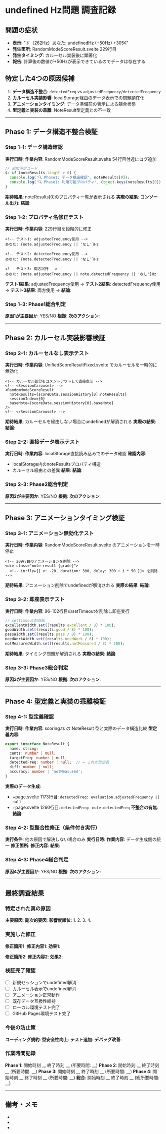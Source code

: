 # undefined Hz問題 調査記録

## 問題の症状
- **表示**: "ド（262Hz）あなた: undefinedHz (+50Hz) +305¢"
- **発生箇所**: RandomModeScoreResult.svelte 229行目
- **発生タイミング**: カルーセル実装後に顕著化
- **報告**: 計算後の数値が+50Hzが表示できているのでデータは存在する

## 特定した4つの原因候補
1. **データ構造不整合**: `detectedFreq` vs `adjustedFrequency/detectedFrequency`
2. **カルーセル実装影響**: localStorage経由のデータ表示での問題顕在化  
3. **アニメーションタイミング**: データ準備前の表示による競合状態
4. **型定義と実装の乖離**: NoteResult型定義との不一致

---

## Phase 1: データ構造不整合検証

### Step 1-1: データ構造確認
**実行日時**: 
**作業内容**: RandomModeScoreResult.svelte 54行目付近にログ追加
```javascript
// 追加予定コード
$: if (noteResults.length > 0) {
  console.log('🔍 Phase1: データ構造確認', noteResults[0]);
  console.log('🔍 Phase1: 利用可能プロパティ', Object.keys(noteResults[0]));
}
```
**期待結果**: noteResults[0]のプロパティ一覧が表示される
**実際の結果**: 
**コンソール出力**: 
**結論**: 

### Step 1-2: プロパティ名修正テスト  
**実行日時**: 
**作業内容**: 229行目を段階的に修正
```svelte
<!-- テスト1: adjustedFrequency使用 -->
あなた: {note.adjustedFrequency || 'なし'}Hz

<!-- テスト2: detectedFrequency使用 -->  
あなた: {note.detectedFrequency || 'なし'}Hz

<!-- テスト3: 両方試行 -->
あなた: {note.adjustedFrequency || note.detectedFrequency || 'なし'}Hz
```
**テスト1結果**: adjustedFrequency使用 → 
**テスト2結果**: detectedFrequency使用 → 
**テスト3結果**: 両方使用 → 
**結論**: 

### Step 1-3: Phase1総合判定
**原因1が主要因か**: YES/NO
**根拠**: 
**次のアクション**: 

---

## Phase 2: カルーセル実装影響検証

### Step 2-1: カルーセルなし表示テスト
**実行日時**: 
**作業内容**: UnifiedScoreResultFixed.svelte でカルーセルを一時的に無効化
```svelte
<!-- カルーセル部分をコメントアウトして直接表示 -->
<!-- <SessionCarousel> -->
<RandomModeScoreResult 
  noteResults={scoreData.sessionHistory[0].noteResults}
  sessionIndex={0}
  baseNote={scoreData.sessionHistory[0].baseNote}
/>
<!-- </SessionCarousel> -->
```
**期待結果**: カルーセルを経由しない場合にundefinedが解消される
**実際の結果**: 
**結論**: 

### Step 2-2: 直接データ表示テスト
**実行日時**: 
**作業内容**: localStorage直接読み込みでのデータ確認
**確認内容**: 
- localStorage内のnoteResultsプロパティ構造
- カルーセル経由との差異
**結果**: 
**結論**: 

### Step 2-3: Phase2総合判定
**原因2が主要因か**: YES/NO
**根拠**: 
**次のアクション**: 

---

## Phase 3: アニメーションタイミング検証

### Step 3-1: アニメーション無効化テスト
**実行日時**: 
**作業内容**: RandomModeScoreResult.svelte のアニメーションを一時停止
```svelte
<!-- 209行目のアニメーションを削除 -->
<div class="note-result {grade}">
  <!-- in:fly={{ x: -20, duration: 300, delay: 300 + i * 50 }}> を削除 -->
```
**期待結果**: アニメーション削除でundefinedが解消される
**実際の結果**: 
**結論**: 

### Step 3-2: 即座表示テスト
**実行日時**: 
**作業内容**: 96-102行目のsetTimeoutを削除し即座実行
```javascript
// setTimeout削除版
excellentWidth.set((results.excellent / 8) * 100);
goodWidth.set((results.good / 8) * 100);
passWidth.set((results.pass / 8) * 100);
needWorkWidth.set((results.needWork / 8) * 100);
notMeasuredWidth.set((results.notMeasured / 8) * 100);
```
**期待結果**: タイミング問題が解消される
**実際の結果**: 
**結論**: 

### Step 3-3: Phase3総合判定
**原因3が主要因か**: YES/NO
**根拠**: 
**次のアクション**: 

---

## Phase 4: 型定義と実装の乖離検証

### Step 4-1: 型定義確認
**実行日時**: 
**作業内容**: scoring.ts の NoteResult 型と実際のデータ構造比較
**型定義内容**: 
```typescript
export interface NoteResult {
  name: string;
  cents: number | null;
  targetFreq: number | null;
  detectedFreq: number | null;  // ← これが型定義
  diff: number | null;
  accuracy: number | 'notMeasured';
}
```
**実際のデータ生成**: 
- +page.svelte 1173行目: `detectedFreq: evaluation.adjustedFrequency || null`
- +page.svelte 1260行目: `detectedFreq: note.detectedFreq`
**不整合の有無**: 
**結論**: 

### Step 4-2: 型整合性修正（条件付き実行）
**実行条件**: 他の原因で解決しない場合のみ
**実行日時**: 
**作業内容**: データ生成側の統一
**修正箇所**: 
**修正内容**: 
**結果**: 

### Step 4-3: Phase4総合判定
**原因4が主要因か**: YES/NO
**根拠**: 
**次のアクション**: 

---

## 最終調査結果

### 特定された真の原因
**主要原因**: 
**副次的要因**: 
**影響度順位**: 
1. 
2. 
3. 
4. 

### 実施した修正
**修正箇所1**: 
**修正内容1**: 
**効果1**: 

**修正箇所2**: 
**修正内容2**: 
**効果2**: 

### 検証完了確認
- [ ] 新規セッションでundefined解消
- [ ] カルーセル表示でundefined解消  
- [ ] アニメーション正常動作
- [ ] 既存データ互換性維持
- [ ] ローカル環境テスト完了
- [ ] GitHub Pages環境テスト完了

### 今後の防止策
**コーディング規約**: 
**型安全性向上**: 
**テスト追加**: 
**デバッグ改善**: 

### 作業時間記録
**Phase 1**: 開始時刻 __ 終了時刻 __ (所要時間: __)
**Phase 2**: 開始時刻 __ 終了時刻 __ (所要時間: __)
**Phase 3**: 開始時刻 __ 終了時刻 __ (所要時間: __)
**Phase 4**: 開始時刻 __ 終了時刻 __ (所要時間: __)
**総合**: 開始時刻 __ 終了時刻 __ (総所要時間: __)

---

## 備考・メモ
- 
- 
- 